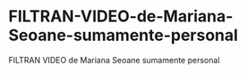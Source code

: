 # FILTRAN-VIDEO-de-Mariana-Seoane-sumamente-personal
FILTRAN VIDEO de Mariana Seoane sumamente personal
